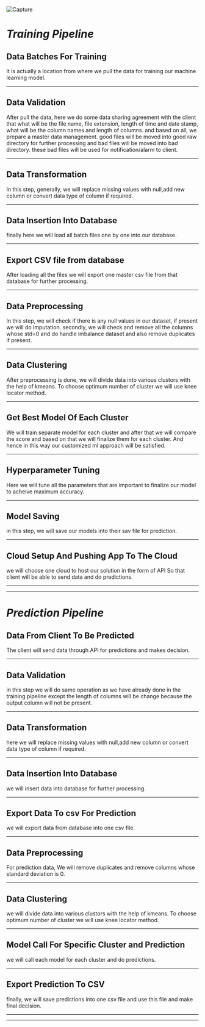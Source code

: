 
![Capture](https://user-images.githubusercontent.com/121654705/210150539-9a6f4d60-6140-4b1c-846a-396551ae1297.PNG)


# **_Training Pipeline_**


## **Data Batches For Training**

It is actually a location from where we pull the data for training our machine learning model.

---

## **Data Validation**

After pull the data, here we do some data sharing agreement with the client that what will be the file name, file extension, length of time and date stamp, what will be the column names and length of columns. and based on all, we prepare a master data management. good files will be moved into good raw directory for further processing and bad files will be moved into bad directory. these bad files will be used for notification/alarm to client.

---

## **Data Transformation**

In this step, generally, we will replace missing values with null,add new column or convert data type of column if required.

---

## **Data Insertion Into Database**

finally here we will load all batch files one by one into our database.

---

## **Export CSV file from database**

After loading all the files we will export one master csv file from that database for further processing.

---

## **Data Preprocessing**

In this step, we will check if there is any null values in our dataset, if present we will do imputation. secondly, we will check and remove all the columns whose std=0 and do handle imbalance dataset and also remove duplicates if present.

---

## **Data Clustering**

After preprocessing is done, we will divide data into various clustors with the help of kmeans. To choose optimum number of cluster we will use knee locator method. 

---

## **Get Best Model Of Each Cluster**

We will train separate model for each cluster and after that we will compare the score and based on that we will finalize them for each cluster. And hence in this way our customized ml approach will be satisfied.

---

## **Hyperparameter Tuning**

Here we will tune all the parameters that are important to finalize our model to acheive maximum accuracy.

---

## **Model Saving**

in this step, we will save our models into their sav file for prediction.

---

## **Cloud Setup And Pushing App To The Cloud**

we will choose one cloud to host our solution in the form of API So that client will be able to send data and do predictions.

---
---

# **_Prediction Pipeline_**

## **Data From Client To Be Predicted**

The client will send data through API for predictions and makes decision.

---

## **Data Validation**

in this step we will do same operation as we have already done in the training pipeline except the length of columns will be change because the output column will not be present.

---

## **Data Transformation**

here we will replace missing values with null,add new column or convert data type of column if required.

---

## **Data Insertion Into Database**

we will insert data into database for further processing.

---

## **Export Data To csv For Prediction**

we will export data from database into one csv file.

---

## **Data Preprocessing**

For prediction data, We will remove duplicates and remove columns whose standard deviation is 0.

---

## **Data Clustering**

we will divide data into various clustors with the help of kmeans. To choose optimum number of cluster we will use knee locator method. 

---

## **Model Call For Specific Cluster and Prediction**

we will call each model for each cluster and do predictions.

---

## **Export Prediction To CSV**

finally, we will save predictions into one csv file and use this file and make final decision.

---
---
